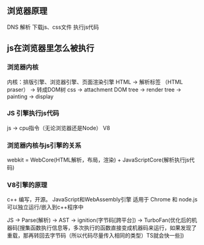 ## 浏览器原理
DNS 解析
下载js、css文件
执行js代码

## js在浏览器里怎么被执行

### 浏览器内核
内核：排版引擎、浏览器引擎、页面渲染引擎
HTML -> 解析标签 （HTML praser） -> 转成DOM树 
css -> attachment DOM tree                      -> render tree -> painting -> display 

### JS 引擎执行js代码
js -> cpu指令（无论浏览器还是Node）
V8

### 浏览器内核与js引擎的关系
webkit = WebCore(HTML解析，布局，渲染) + JavaScriptCore(解析执行js代码)

### V8引擎的原理
c++ 编写，开源。 JavaScript和WebAssembly引擎 适用于 Chrome 和 node.js
可以独立运行/嵌入到c++程序中

JS -> Parse(解析) -> AST -> ignition(字节码[跨平台]) -> TurboFan(优化后的机器码[搜集函数执行信息等，多次执行的函数直接变成机器码来运行，如果发现了重载，那再转回去字节码（所以代码尽量传入相同的类型）TS就会快一些])
